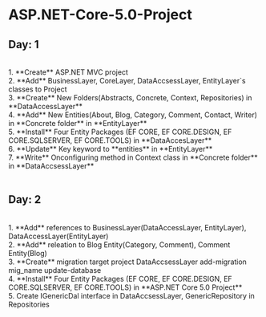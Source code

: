 # ASP.NET-Core-5.0-Project
## Day: 1

<br/>
        1. **Create** ASP.NET MVC project <br/>
        2. **Add** BusinessLayer, CoreLayer, DataAccsessLayer, EntityLayer`s classes to Project <br/>
        3. **Create** New Folders(Abstracts, Concrete, Context, Repositories) in **DataAccessLayer** <br/>
        4. **Add** New Entities(About, Blog, Category, Comment, Contact, Writer) in **Concrete folder** in **EntityLayer** <br/>
        5. **Install** Four Entity Packages (EF CORE, EF CORE.DESIGN, EF CORE.SQLSERVER, EF CORE.TOOLS) in **DataAccesLayer** <br/>
        6. **Update** Key keyword to **entities** in **EntityLayer** <br/>
        7. **Write** Onconfiguring method in Context class in **Concrete folder** in **DataAccsessLayer** <br />
<br />

## Day: 2
<br />
        1. **Add** references to BusinessLayer(DataAccessLayer, EntityLayer), DataAccessLayer(EntityLayer) <br />
        2. **Add** releation to Blog Entity(Category, Comment), Comment Entity(Blog) <br />
        3. **Create** migration target project DataAccsessLayer add-migration mig_name update-database <br />
        4. **Install** Four Entity Packages (EF CORE, EF CORE.DESIGN, EF CORE.SQLSERVER, EF CORE.TOOLS) in **ASP.NET Core 5.0 Project** <br/>
        5. Create IGenericDal interface in DataAccsessLayer, GenericRepository in Repositories <br/>
        
